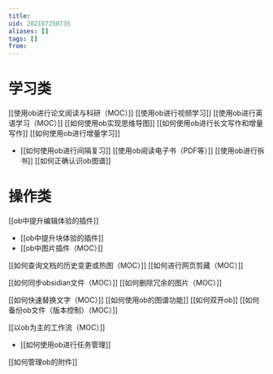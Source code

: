 ```yaml
---
title: 
uid: 202107250735
aliases: []
tags: []
from: 
---
```

# 学习类
[[使用ob进行论文阅读与科研（MOC）]]
[[使用ob进行视频学习]]
[[使用ob进行英语学习（MOC）]]
[[如何使用ob实现思维导图]]
[[如何使用ob进行长文写作和增量写作]]
[[如何使用ob进行增量学习]]
- [[如何使用ob进行间隔复习]]
[[使用ob阅读电子书（PDF等）]]
[[使用ob进行拆书]]
[[如何正确认识ob图谱]]




# 操作类

[[ob中提升编辑体验的插件]]
- [[ob中提升块体验的插件]]
- [[ob中图片插件（MOC）]]

[[如何查询文档的历史变更或热图（MOC）]]
[[如何进行网页剪藏（MOC）]]

[[如何同步obsidian文件（MOC）]]
[[如何删除冗余的图片（MOC）]]

[[如何快速替换文字（MOC）]]
[[如何使用ob的图谱功能]]
[[如何双开ob]]
[[如何备份ob文件（版本控制）（MOC）]]

[[以ob为主的工作流（MOC）]]
- [[如何使用ob进行任务管理]]

[[如何管理ob的附件]]